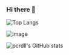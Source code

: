 ### Hi there 👋

<!--
**pcrdll/pcrdll** is a ✨ _special_ ✨ repository because its `README.md` (this file) appears on your GitHub profile.

Here are some ideas to get you started:

- 🔭 I’m currently working on ...
- 🌱 I’m currently learning ...
- 👯 I’m looking to collaborate on ...
- 🤔 I’m looking for help with ...
- 💬 Ask me about ...
- 📫 How to reach me: ...
- 😄 Pronouns: ...
- ⚡ Fun fact: ...
-->

![Top Langs](https://github-readme-stats.vercel.app/api/top-langs/?username=pcrdll&count_private=true&theme=tokyonight)


![image](https://github-readme-stats.vercel.app/api/top-langs/?username=pcrdll&layout=compact&count_private=true&count_private=true&langs_count=8&hide_border=true&title_color=000000&icon_color=000000&text_color=000000&bg_color=ffffff)


![pcrdll's GitHub stats](https://github-readme-stats.vercel.app/api?username=pcrdll&show_icons=true&theme=tokyonight)
